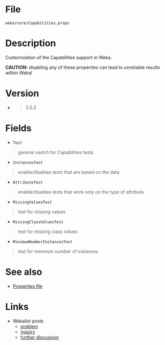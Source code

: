 

# File
`weka/core/Capabilities.props`

# Description
Customization of the Capabilities support in Weka.

**CAUTION:** disabling any of these properties can lead to unreliable results within Weka!

# Version
* > 3.5.3

# Fields
* `Test`
> general *switch* for Capabilities tests
* `InstancesTest`
> enable/disables tests that are based on the data
* `AttributeTest`
> enable/disables tests that work only on the type of attribute
* `MissingValuesTest`
> test for missing values
* `MissingClassValuesTest`
> test for missing class values
* `MinimumNumberInstancesTest`
> test for minimum number of instances

# See also
* [Properties file](properties_file.md)

# Links
* Wekalist posts
	* [problem](https://list.scms.waikato.ac.nz/mailman/htdig/wekalist/2006-july/007628.html)
	* [inquiry](https://list.scms.waikato.ac.nz/mailman/htdig/wekalist/2006-july/007660.html)
	* [further discussion](https://list.scms.waikato.ac.nz/mailman/htdig/wekalist/2006-july/007696.html)
